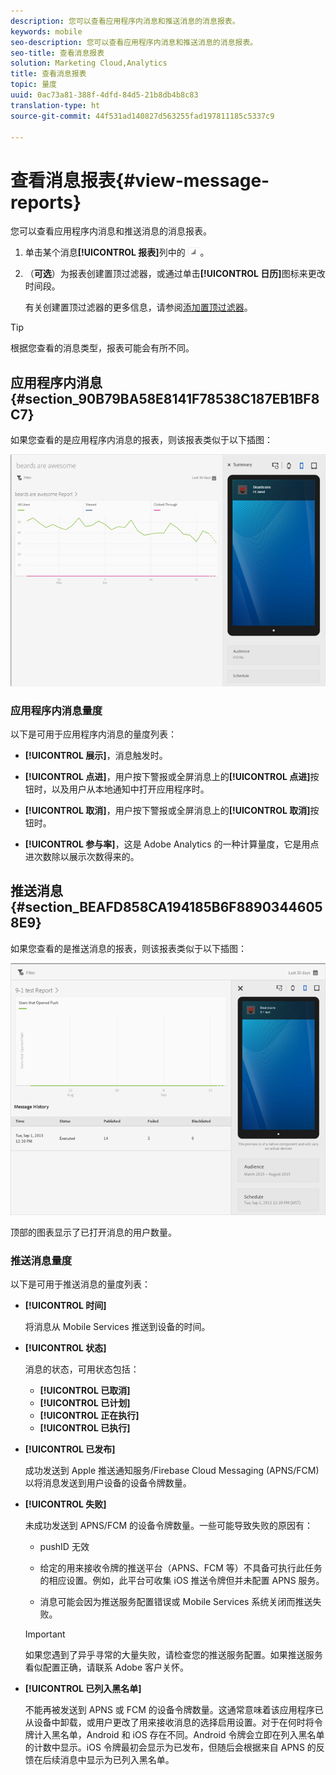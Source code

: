 ```yaml
---
description: 您可以查看应用程序内消息和推送消息的消息报表。
keywords: mobile
seo-description: 您可以查看应用程序内消息和推送消息的消息报表。
seo-title: 查看消息报表
solution: Marketing Cloud,Analytics
title: 查看消息报表
topic: 量度
uuid: 0ac73a81-388f-4dfd-84d5-21b8db4b8c83
translation-type: ht
source-git-commit: 44f531ad140827d563255fad197811185c5337c9

---
```



# 查看消息报表{#view-message-reports}

您可以查看应用程序内消息和推送消息的消息报表。

1. 单击某个消息&#x200B;**[!UICONTROL 报表]**&#x200B;列中的 ![报表图标](assets/icon_report.png)。
1. （**可选**）为报表创建置顶过滤器，或通过单击&#x200B;**[!UICONTROL 日历]**&#x200B;图标来更改时间段。

   有关创建置顶过滤器的更多信息，请参阅[添加置顶过滤器](/help/using/usage/reports-customize/t-sticky-filter.md)。

>[!TIP]
>
>根据您查看的消息类型，报表可能会有所不同。

## 应用程序内消息 {#section_90B79BA58E8141F78538C187EB1BF8C7}

如果您查看的是应用程序内消息的报表，则该报表类似于以下插图：

![报表消息](assets/report_message.png)

### 应用程序内消息量度

以下是可用于应用程序内消息的量度列表：

* **[!UICONTROL 展示]**，消息触发时。

* **[!UICONTROL 点进]**，用户按下警报或全屏消息上的&#x200B;**[!UICONTROL 点进]**&#x200B;按钮时，以及用户从本地通知中打开应用程序时。

* **[!UICONTROL 取消]**，用户按下警报或全屏消息上的&#x200B;**[!UICONTROL 取消]**&#x200B;按钮时。

* **[!UICONTROL 参与率]**，这是 Adobe Analytics 的一种计算量度，它是用点进次数除以展示次数得来的。

## 推送消息 {#section_BEAFD858CA194185B6F88903446058E9}

如果您查看的是推送消息的报表，则该报表类似于以下插图：

![推送消息](assets/report_message_push.png)

顶部的图表显示了已打开消息的用户数量。

### 推送消息量度

以下是可用于推送消息的量度列表：

* **[!UICONTROL 时间]**

   将消息从 Mobile Services 推送到设备的时间。

* **[!UICONTROL 状态]**

   消息的状态，可用状态包括：

   * **[!UICONTROL 已取消]**
   * **[!UICONTROL 已计划]**
   * **[!UICONTROL 正在执行]**
   * **[!UICONTROL 已执行]**

* **[!UICONTROL 已发布]**

   成功发送到 Apple 推送通知服务/Firebase Cloud Messaging (APNS/FCM) 以将消息发送到用户设备的设备令牌数量。

* **[!UICONTROL 失败]**

   未成功发送到 APNS/FCM 的设备令牌数量。一些可能导致失败的原因有：

   * pushID 无效

   * 给定的用来接收令牌的推送平台（APNS、FCM 等）不具备可执行此任务的相应设置。例如，此平台可收集 iOS 推送令牌但并未配置 APNS 服务。

   * 消息可能会因为推送服务配置错误或 Mobile Services 系统关闭而推送失败。
   >[!IMPORTANT]
   >
   >如果您遇到了异乎寻常的大量失败，请检查您的推送服务配置。如果推送服务看似配置正确，请联系 Adobe 客户关怀。

* **[!UICONTROL 已列入黑名单]**

   不能再被发送到 APNS 或 FCM 的设备令牌数量。这通常意味着该应用程序已从设备中卸载，或用户更改了用来接收消息的选择启用设置。对于在何时将令牌计入黑名单，Android 和 iOS 存在不同。Android 令牌会立即在列入黑名单的计数中显示。iOS 令牌最初会显示为已发布，但随后会根据来自 APNS 的反馈在后续消息中显示为已列入黑名单。
